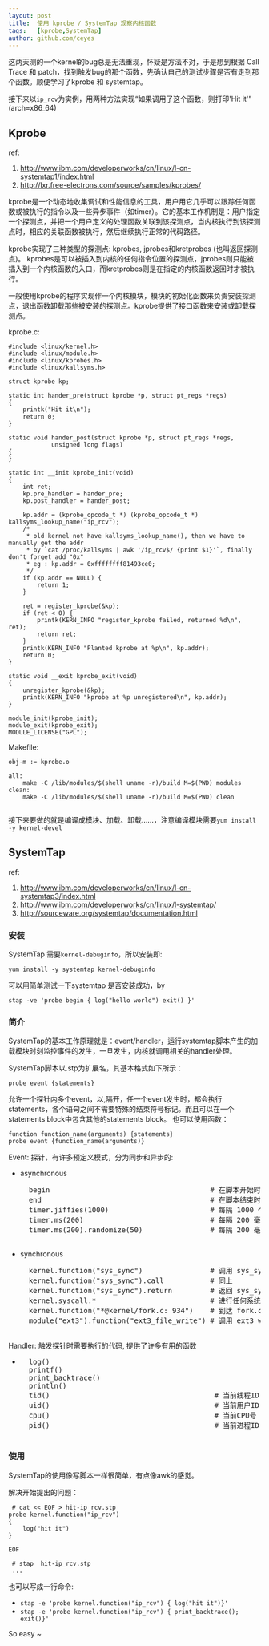 ```yaml
---
layout: post
title:  使用 kprobe / SystemTap 观察内核函数
tags:   [kprobe,SystemTap]
author: github.com/ceyes
---
```


这两天测的一个kernel的bug总是无法重现，怀疑是方法不对，于是想到根据 Call Trace 和 patch，找到触发bug的那个函数，先确认自己的测试步骤是否有走到那个函数。顺便学习了kprobe 和 systemtap。

接下来以`ip_rcv`为实例，用两种方法实现“如果调用了这个函数，则打印'Hit it'”  
(arch=x86_64)

<!-- more -->

Kprobe
------

ref:

 1. <http://www.ibm.com/developerworks/cn/linux/l-cn-systemtap1/index.html>
 2. <http://lxr.free-electrons.com/source/samples/kprobes/>

kprobe是一个动态地收集调试和性能信息的工具，用户用它几乎可以跟踪任何函数或被执行的指令以及一些异步事件（如timer）。它的基本工作机制是：用户指定一个探测点，并把一个用户定义的处理函数关联到该探测点，当内核执行到该探测点时，相应的关联函数被执行，然后继续执行正常的代码路径。

kprobe实现了三种类型的探测点: kprobes, jprobes和kretprobes (也叫返回探测点)。 kprobes是可以被插入到内核的任何指令位置的探测点，jprobes则只能被插入到一个内核函数的入口，而kretprobes则是在指定的内核函数返回时才被执行。

一般使用kprobe的程序实现作一个内核模块，模块的初始化函数来负责安装探测点，退出函数卸载那些被安装的探测点。kprobe提供了接口函数来安装或卸载探测点。


kprobe.c:

```
#include <linux/kernel.h>
#include <linux/module.h>
#include <linux/kprobes.h>
#include <linux/kallsyms.h>

struct kprobe kp;

static int hander_pre(struct kprobe *p, struct pt_regs *regs)
{
	printk("Hit it\n");
	return 0;
}

static void hander_post(struct kprobe *p, struct pt_regs *regs,
			unsigned long flags)
{
}

static int __init kprobe_init(void)
{
	int ret;
	kp.pre_handler = hander_pre;
	kp.post_handler = hander_post;

	kp.addr = (kprobe_opcode_t *) (kprobe_opcode_t *) kallsyms_lookup_name("ip_rcv");
	/*
	 * old kernel not have kallsyms_lookup_name(), then we have to manually get the addr
	 * by `cat /proc/kallsyms | awk '/ip_rcv$/ {print $1}'`, finally don't forget add "0x"
	 * eg : kp.addr = 0xffffffff81493ce0;
	 */
	if (kp.addr == NULL) {
		return 1;
	}

	ret = register_kprobe(&kp);
	if (ret < 0) {
		printk(KERN_INFO "register_kprobe failed, returned %d\n", ret);
		return ret;
	}
	printk(KERN_INFO "Planted kprobe at %p\n", kp.addr);
	return 0;
}

static void __exit kprobe_exit(void)
{
	unregister_kprobe(&kp);
	printk(KERN_INFO "kprobe at %p unregistered\n", kp.addr);
}

module_init(kprobe_init);
module_exit(kprobe_exit);
MODULE_LICENSE("GPL");
```

Makefile:

```
obj-m := kprobe.o

all:
	make -C /lib/modules/$(shell uname -r)/build M=$(PWD) modules
clean:
	make -C /lib/modules/$(shell uname -r)/build M=$(PWD) clean


```


接下来要做的就是编译成模块、加载、卸载……，注意编译模块需要`yum install -y kernel-devel`


SystemTap
---------

ref:

 1. <http://www.ibm.com/developerworks/cn/linux/l-cn-systemtap3/index.html>
 2. <http://www.ibm.com/developerworks/cn/linux/l-systemtap/>
 3. <http://sourceware.org/systemtap/documentation.html>


### 安装

SystemTap 需要`kernel-debuginfo`，所以安装即:

	yum install -y systemtap kernel-debuginfo

可以用简单测试一下systemtap 是否安装成功，by

	stap -ve 'probe begin { log("hello world") exit() }'

### 简介

SystemTap的基本工作原理就是：event/handler，运行systemtap脚本产生的加载模块时刻监控事件的发生，一旦发生，内核就调用相关的handler处理。

SystemTap脚本以.stp为扩展名，其基本格式如下所示：

	probe event {statements}

允许一个探针内多个event，以,隔开，任一个event发生时，都会执行statements，各个语句之间不需要特殊的结束符号标记。而且可以在一个statements block中包含其他的statements block。
也可以使用函数：

	function function_name(arguments) {statements}
	probe event {function_name(arguments)}

Event: 探针，有许多预定义模式，分为同步和异步的:

* asynchronous
    <pre>
    begin                                      # 在脚本开始时触发
    end                                        # 在脚本结束时触发
    timer.jiffies(1000)                        # 每隔 1000 个内核 jiffy 触发一次
    timer.ms(200)                              # 每隔 200 毫秒触发一次
    timer.ms(200).randomize(50)                # 每隔 200 毫秒触发一次，带有线性分布的随机附加时间（-50 到 +50）
    </pre>

* synchronous
    <pre>
    kernel.function("sys_sync")                # 调用 sys_sync 时触发
    kernel.function("sys_sync").call           # 同上
    kernel.function("sys_sync").return         # 返回 sys_sync 时触发
    kernel.syscall.*                           # 进行任何系统调用时触发
    kernel.function("*@kernel/fork.c: 934")    # 到达 fork.c 的第 934 行时触发
    module("ext3").function("ext3_file_write") # 调用 ext3 write 函数时触发
    </pre>

Handler: 触发探针时需要执行的代码, 提供了许多有用的函数

* 
    <pre>
    log()
    printf()
    print_backtrace()
    println()
    tid()                                       # 当前线程ID
    uid()                                       # 当前用户ID
    cpu()                                       # 当前CPU号
    pid()                                       # 当前进程ID
    </pre>

### 使用

SystemTap的使用像写脚本一样很简单，有点像awk的感觉。

解决开始提出的问题：

```
 # cat << EOF > hit-ip_rcv.stp
probe kernel.function("ip_rcv")
{
	log("hit it")
}

EOF

 # stap  hit-ip_rcv.stp
 ...

```

也可以写成一行命令:

 * `stap -e 'probe kernel.function("ip_rcv") { log("hit it")}'`
 * `stap -e 'probe kernel.function("ip_rcv") { print_backtrace(); exit()}'`

So easy ~


